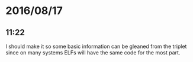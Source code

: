 # 2016/08/17

## 11:22

I should make it so some basic information can be gleaned from the triplet
since on many systems ELFs will have the same code for the most part.

